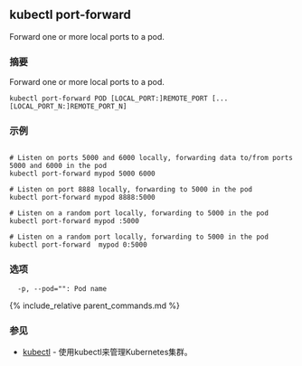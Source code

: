---
---
## kubectl port-forward

Forward one or more local ports to a pod.

### 摘要


Forward one or more local ports to a pod.

```
kubectl port-forward POD [LOCAL_PORT:]REMOTE_PORT [...[LOCAL_PORT_N:]REMOTE_PORT_N]
```

### 示例

```

# Listen on ports 5000 and 6000 locally, forwarding data to/from ports 5000 and 6000 in the pod
kubectl port-forward mypod 5000 6000

# Listen on port 8888 locally, forwarding to 5000 in the pod
kubectl port-forward mypod 8888:5000

# Listen on a random port locally, forwarding to 5000 in the pod
kubectl port-forward mypod :5000

# Listen on a random port locally, forwarding to 5000 in the pod
kubectl port-forward  mypod 0:5000
```

### 选项

```
  -p, --pod="": Pod name
```

{% include_relative parent_commands.md %}

### 参见

* [kubectl](/docs/user-guide/kubectl/kubectl/)	 - 使用kubectl来管理Kubernetes集群。


